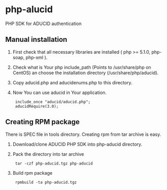php-alucid
==========

PHP SDK for ADUCID authentication

Manual installation
-------------------

1. First check that all necessary libraries are installed ( php >= 5.1.0, php-soap, php-xml ).
2. Check what is Your php include_path (Points to /usr/share/php on CentOS) an choose the
   installation directory (/usr/share/php/aducid).
3. Copy aducid.php and aducidenums.php to this directory.
4. Now You can use aducid in Your application.

        include_once "aducid/aducid.php";
        aducidRequire(3.0);
 
Creating RPM package
--------------------

There is SPEC file in tools directory. Creating rpm from tar archive is easy.

1. Download/clone ADUCID PHP SDK into php-aducid directory.
2. Pack the directory into tar archive

        tar -czf php-aducid.tgz php-aducid

3. Build rpm package

        rpmbuild -ta php-aducid.tgz
